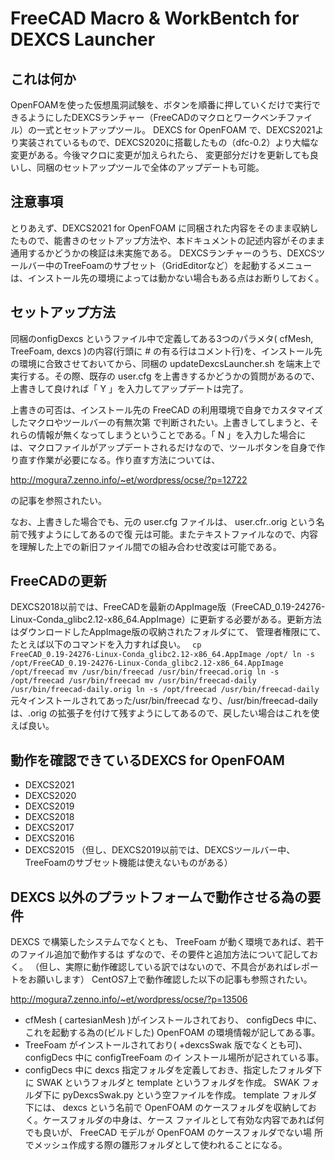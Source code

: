# FreeCAD Macro & WorkBentch for DEXCS Launcher

## これは何か
OpenFOAMを使った仮想風洞試験を、ボタンを順番に押していくだけで実行できるようにしたDEXCSランチャー（FreeCADのマクロとワークベンチファイル）の一式とセットアップツール。
DEXCS for OpenFOAM で、DEXCS2021より実装されているもので、DEXCS2020に搭載したもの（dfc-0.2）より大幅な変更がある。今後マクロに変更が加えられたら、
変更部分だけを更新しても良いし、同梱のセットアップツールで全体のアップデートも可能。

## 注意事項
とりあえず、DEXCS2021 for OpenFOAM に同梱された内容をそのまま収納したもので、能書きのセットアップ方法や、本ドキュメントの記述内容がそのまま通用するかどうかの検証は未実施である。
DEXCSランチャーのうち、DEXCSツールバー中のTreeFoamのサブセット（GridEditorなど）を起動するメニューは、インストール先の環境によっては動かない場合もある点はお断りしておく。
## セットアップ方法

同梱のonfigDexcs というファイル中で定義してある3つのパラメタ( cfMesh, TreeFoam, dexcs )の内容(行頭に # の有る行はコメント行)を、インストール先の環境に合致させておいてから、同梱の updateDexcsLauncher.sh を端末上で実行する。その際、既存の user.cfg を上書きするかどうかの質問があるので、上書きして良ければ「 Y 」を入力してアップデートは完了。

上書きの可否は、インストール先の FreeCAD の利用環境で自身でカスタマイズしたマクロやツールバーの有無次第
で判断されたい。上書きしてしまうと、それらの情報が無くなってしまうということである。「 N 」を入力した場合に
は、マクロファイルがアップデートされるだけなので、ツールボタンを自身で作り直す作業が必要になる。作り直す方法については、

http://mogura7.zenno.info/~et/wordpress/ocse/?p=12722

の記事を参照されたい。


なお、上書きした場合でも、元の user.cfg ファイルは、 user.cfr.<user>.orig という名前で残すようにしてあるので復
元は可能。またテキストファイルなので、内容を理解した上での新旧ファイル間での組み合わせ改変は可能である。

## FreeCADの更新

DEXCS2018以前では、FreeCADを最新のAppImage版（FreeCAD_0.19-24276-Linux-Conda_glibc2.12-x86_64.AppImage）に更新する必要がある。更新方法はダウンロードしたAppImage版の収納されたフォルダにて、
管理者権限にて、たとえば以下のコマンドを入力すれば良い。
<code>
 cp FreeCAD_0.19-24276-Linux-Conda_glibc2.12-x86_64.AppImage /opt/
 ln -s /opt/FreeCAD_0.19-24276-Linux-Conda_glibc2.12-x86_64.AppImage /opt/freecad 
 mv /usr/bin/freecad /usr/bin/freecad.orig
 ln -s /opt/freecad /usr/bin/freecad
 mv /usr/bin/freecad-daily /usr/bin/freecad-daily.orig
 ln -s /opt/freecad /usr/bin/freecad-daily
</code>
元々インストールされてあった/usr/bin/freecad なり、/usr/bin/freecad-dailyは、.orig の拡張子を付けて残すようにしてあるので、戻したい場合はこれを使えば良い。 


## 動作を確認できているDEXCS for OpenFOAM

- DEXCS2021
- DEXCS2020
- DEXCS2019
- DEXCS2018
- DEXCS2017
- DEXCS2016
- DEXCS2015
（但し、DEXCS2019以前では、DEXCSツールバー中、TreeFoamのサブセット機能は使えないものがある）

## DEXCS 以外のプラットフォームで動作させる為の要件

DEXCS で構築したシステムでなくとも、 TreeFoam が動く環境であれば、若干のファイル追加で動作するは
ずなので、その要件と追加方法について記しておく。
（但し、実際に動作確認している訳ではないので、不具合があればレポートをお願いします）
CentOS7上で動作確認した以下の記事も参照されたい。

http://mogura7.zenno.info/~et/wordpress/ocse/?p=13506

- cfMesh ( cartesianMesh )がインストールされており、 configDecs 中に、これを起動する為の(ビルドした)
OpenFOAM の環境情報が記してある事。
- TreeFoam がインストールされており( +dexcsSwak 版でなくとも可)、 configDecs 中に configTreeFoam のイ
ンストール場所が記されている事。
- configDecs 中に dexcs 指定フォルダを定義しておき、指定したフォルダ下に SWAK というフォルダと template
というフォルダを作成。 SWAK フォルダ下に pyDexcsSwak.py という空ファイルを作成。 template フォルダ
下には、 dexcs という名前で OpenFOAM のケースフォルダを収納しておく。ケースフォルダの中身は、ケース
ファイルとして有効な内容であれば何でも良いが、 FreeCAD モデルが OpenFOAM のケースフォルダでない場
所でメッシュ作成する際の雛形フォルダとして使われることになる。
